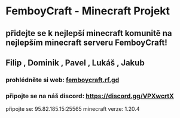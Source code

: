 # FemboyCraft - Minecraft Projekt
## přidejte se k nejlepší minecraft komunitě na nejlepším minecraft serveru FemboyCraft!
## Filip , Dominik , Pavel , Lukáš , Jakub 
### prohlédněte si web: [femboycraft.rf.gd](http://femboycraft.rf.gd/index.php)
### připojte se na náš discord: https://discord.gg/VPXwcrtX 
připojte se: 95.82.185.15:25565
minecraft verze: 1.20.4
